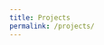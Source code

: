```yaml
---
title: Projects
permalink: /projects/
---
```


<script>
    var messageToPass = "Enquanto isso, você pode ver os meus projetos em meu <a href='https://github.com/ryrden'>Github.</a>";
    window.location.href = "{{ '/construction.html?message=' + messageToPass | relative_url }}";
</script>